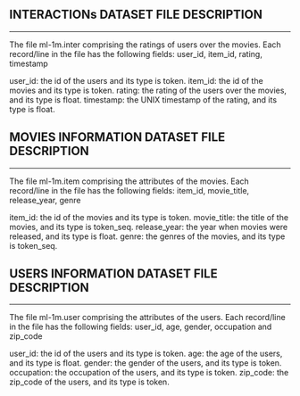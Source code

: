 INTERACTIONs DATASET FILE DESCRIPTION
------------------------------------------------------------------------------------
------------------------------------------------------------------------------------
The file ml-1m.inter comprising the ratings of users over the movies.
Each record/line in the file has the following fields: user_id, item_id, rating, timestamp

user_id: the id of the users and its type is token. 
item_id: the id of the movies and its type is token.
rating: the rating of the users over the movies, and its type is float.
timestamp: the UNIX timestamp of the rating, and its type is float.

MOVIES INFORMATION DATASET FILE DESCRIPTION
------------------------------------------------------------------------------------
------------------------------------------------------------------------------------
The file ml-1m.item comprising the attributes of the movies.
Each record/line in the file has the following fields: item_id, movie_title, release_year, genre
 
item_id: the id of the movies and its type is token.
movie_title: the title of the movies, and its type is token_seq.
release_year: the year when movies were released, and its type is float.
genre: the genres of the movies, and its type is token_seq.


USERS INFORMATION DATASET FILE DESCRIPTION
------------------------------------------------------------------------------------
------------------------------------------------------------------------------------
The file ml-1m.user comprising the attributes of the users.
Each record/line in the file has the following fields: user_id, age, gender, occupation and zip_code
 
user_id: the id of the users and its type is token.
age: the age of the users, and its type is float.
gender: the gender of the users, and its type is token.
occupation: the occupation of the users, and its type is token.
zip_code: the zip_code of the users, and its type is token.